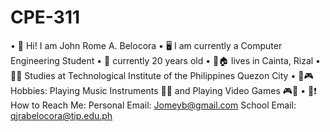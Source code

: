 # CPE-311

• 👋 Hi! I am John Rome A. Belocora
• 🖥️ I am currently a Computer Engineering Student
• 🧑 currently 20 years old
• 📍🏠 lives in Cainta, Rizal
• 🏫🎒 Studies at Technological Institute of the Philippines Quezon City
• 🎸🎮 Hobbies: Playing Music Instruments 🎸🥁 and Playing Video Games 🎮👾
• 📩❗ How to Reach Me: 
    Personal Email: Jomeyb@gmail.com
    School Email: qjrabelocora@tip.edu.ph
